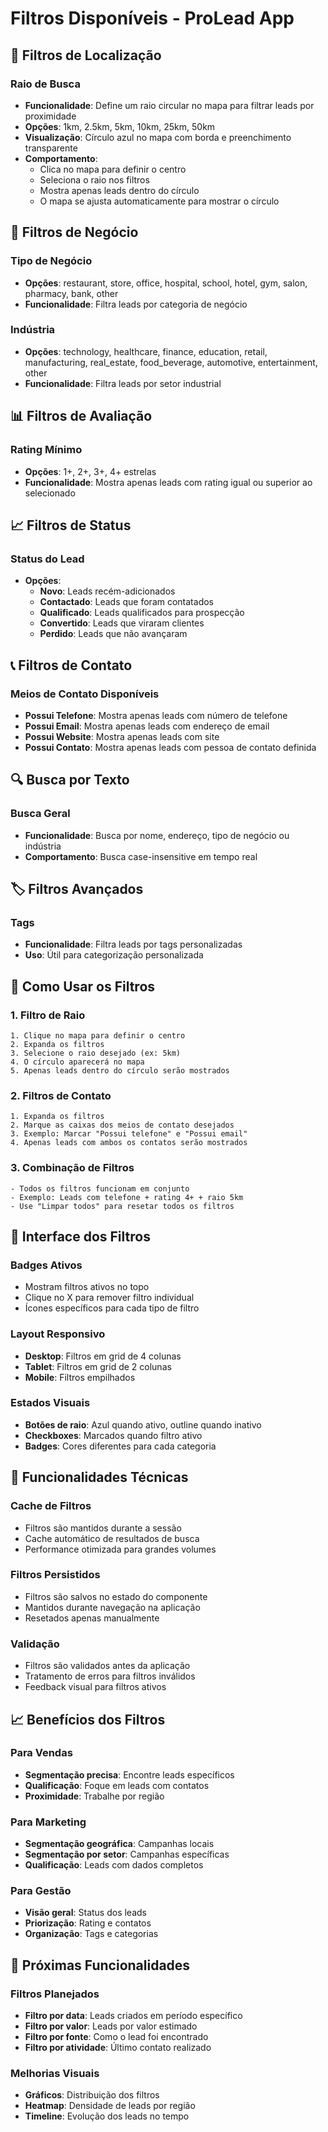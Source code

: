 # Filtros Disponíveis - ProLead App

## 📍 Filtros de Localização

### Raio de Busca
- **Funcionalidade**: Define um raio circular no mapa para filtrar leads por proximidade
- **Opções**: 1km, 2.5km, 5km, 10km, 25km, 50km
- **Visualização**: Círculo azul no mapa com borda e preenchimento transparente
- **Comportamento**: 
  - Clica no mapa para definir o centro
  - Seleciona o raio nos filtros
  - Mostra apenas leads dentro do círculo
  - O mapa se ajusta automaticamente para mostrar o círculo

## 🏢 Filtros de Negócio

### Tipo de Negócio
- **Opções**: restaurant, store, office, hospital, school, hotel, gym, salon, pharmacy, bank, other
- **Funcionalidade**: Filtra leads por categoria de negócio

### Indústria
- **Opções**: technology, healthcare, finance, education, retail, manufacturing, real_estate, food_beverage, automotive, entertainment, other
- **Funcionalidade**: Filtra leads por setor industrial

## 📊 Filtros de Avaliação

### Rating Mínimo
- **Opções**: 1+, 2+, 3+, 4+ estrelas
- **Funcionalidade**: Mostra apenas leads com rating igual ou superior ao selecionado

## 📈 Filtros de Status

### Status do Lead
- **Opções**: 
  - **Novo**: Leads recém-adicionados
  - **Contactado**: Leads que foram contatados
  - **Qualificado**: Leads qualificados para prospecção
  - **Convertido**: Leads que viraram clientes
  - **Perdido**: Leads que não avançaram

## 📞 Filtros de Contato

### Meios de Contato Disponíveis
- **Possui Telefone**: Mostra apenas leads com número de telefone
- **Possui Email**: Mostra apenas leads com endereço de email
- **Possui Website**: Mostra apenas leads com site
- **Possui Contato**: Mostra apenas leads com pessoa de contato definida

## 🔍 Busca por Texto

### Busca Geral
- **Funcionalidade**: Busca por nome, endereço, tipo de negócio ou indústria
- **Comportamento**: Busca case-insensitive em tempo real

## 🏷️ Filtros Avançados

### Tags
- **Funcionalidade**: Filtra leads por tags personalizadas
- **Uso**: Útil para categorização personalizada

## 🎯 Como Usar os Filtros

### 1. Filtro de Raio
```
1. Clique no mapa para definir o centro
2. Expanda os filtros
3. Selecione o raio desejado (ex: 5km)
4. O círculo aparecerá no mapa
5. Apenas leads dentro do círculo serão mostrados
```

### 2. Filtros de Contato
```
1. Expanda os filtros
2. Marque as caixas dos meios de contato desejados
3. Exemplo: Marcar "Possui telefone" e "Possui email"
4. Apenas leads com ambos os contatos serão mostrados
```

### 3. Combinação de Filtros
```
- Todos os filtros funcionam em conjunto
- Exemplo: Leads com telefone + rating 4+ + raio 5km
- Use "Limpar todos" para resetar todos os filtros
```

## 📱 Interface dos Filtros

### Badges Ativos
- Mostram filtros ativos no topo
- Clique no X para remover filtro individual
- Ícones específicos para cada tipo de filtro

### Layout Responsivo
- **Desktop**: Filtros em grid de 4 colunas
- **Tablet**: Filtros em grid de 2 colunas  
- **Mobile**: Filtros empilhados

### Estados Visuais
- **Botões de raio**: Azul quando ativo, outline quando inativo
- **Checkboxes**: Marcados quando filtro ativo
- **Badges**: Cores diferentes para cada categoria

## 🔧 Funcionalidades Técnicas

### Cache de Filtros
- Filtros são mantidos durante a sessão
- Cache automático de resultados de busca
- Performance otimizada para grandes volumes

### Filtros Persistidos
- Filtros são salvos no estado do componente
- Mantidos durante navegação na aplicação
- Resetados apenas manualmente

### Validação
- Filtros são validados antes da aplicação
- Tratamento de erros para filtros inválidos
- Feedback visual para filtros ativos

## 📈 Benefícios dos Filtros

### Para Vendas
- **Segmentação precisa**: Encontre leads específicos
- **Qualificação**: Foque em leads com contatos
- **Proximidade**: Trabalhe por região

### Para Marketing
- **Segmentação geográfica**: Campanhas locais
- **Segmentação por setor**: Campanhas específicas
- **Qualificação**: Leads com dados completos

### Para Gestão
- **Visão geral**: Status dos leads
- **Priorização**: Rating e contatos
- **Organização**: Tags e categorias

## 🚀 Próximas Funcionalidades

### Filtros Planejados
- **Filtro por data**: Leads criados em período específico
- **Filtro por valor**: Leads por valor estimado
- **Filtro por fonte**: Como o lead foi encontrado
- **Filtro por atividade**: Último contato realizado

### Melhorias Visuais
- **Gráficos**: Distribuição dos filtros
- **Heatmap**: Densidade de leads por região
- **Timeline**: Evolução dos leads no tempo 